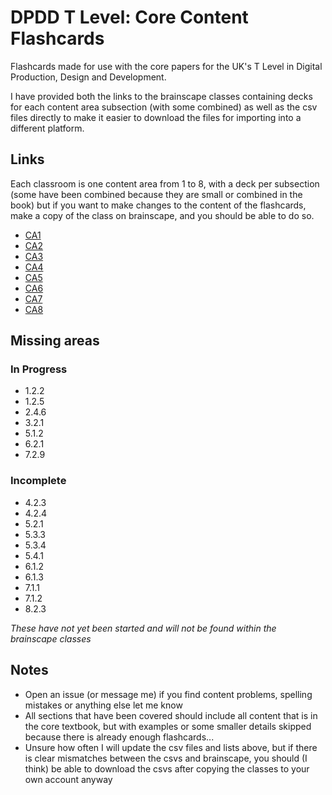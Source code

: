 # DPDD T Level: Core Content Flashcards
Flashcards made for use with the core papers for the UK's T Level in Digital Production, Design and Development.

I have provided both the links to the brainscape classes containing decks for each content area subsection (with some combined) as well as the csv files directly to make it easier to download the files for importing into a different platform.

## Links
Each classroom is one content area from 1 to 8, with a deck per subsection (some have been combined because they are small or combined in the book) but if you want to make changes to the content of the flashcards, make a copy of the class on brainscape, and you should be able to do so.

<ul id="links">
<li><a href="https://www.brainscape.com/packs/ca-1-21734418">CA1</a></li>
<li><a href="https://www.brainscape.com/packs/ca-2-21734419">CA2</a></li>
<li><a href="https://www.brainscape.com/packs/ca-3-21734420">CA3</a></li>
<li><a href="https://www.brainscape.com/packs/ca-4-21734421">CA4</a></li>
<li><a href="https://www.brainscape.com/packs/ca-5-21734422">CA5</a></li>
<li><a href="https://www.brainscape.com/packs/ca-6-21734423">CA6</a></li>
<li><a href="https://www.brainscape.com/packs/ca-7-21734424">CA7</a></li>
<li><a href="https://www.brainscape.com/packs/ca-8-21734425">CA8</a></li>
</ul>

## Missing areas

### In Progress
- 1.2.2
- 1.2.5
- 2.4.6
- 3.2.1
- 5.1.2
- 6.2.1
- 7.2.9


### Incomplete
- 4.2.3
- 4.2.4
- 5.2.1
- 5.3.3
- 5.3.4
- 5.4.1
- 6.1.2
- 6.1.3
- 7.1.1
- 7.1.2
- 8.2.3

_These have not yet been started and will not be found within the brainscape classes_

## Notes
- Open an issue (or message me) if you find content problems, spelling mistakes or anything else let me know
- All sections that have been covered should include all content that is in the core textbook, but with examples or some smaller details skipped because there is already enough flashcards...
- Unsure how often I will update the csv files and lists above, but if there is clear mismatches between the csvs and brainscape, you should (I think) be able to download the csvs after copying the classes to your own account anyway
